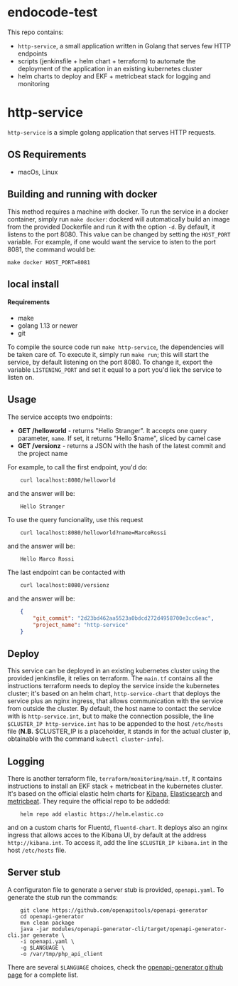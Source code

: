 # endocode-test

This repo contains: 
* `http-service`, a small application written in Golang that serves few HTTP endpoints
* scripts (jenkinsfile + helm chart + terraform) to automate the deployment of the application in an existing kubernetes cluster
* helm charts to deploy and EKF + metricbeat stack for logging and monitoring

# http-service

`http-service` is a simple golang application that serves HTTP requests. 

## OS Requirements
* macOs, Linux

## Building and running with docker
This method requires a machine with docker. To run the service in a docker container, simply run `make docker`: dockerd will automatically build an image from the provided Dockerfile and run it with the option `-d`. By default, it listens to the port 8080. This value can be changed by setting the `HOST_PORT` variable. For example, if one would want the service to isten to the port 8081, the command would be:

```shell
make docker HOST_PORT=8081
```

## local install
#### Requirements
* make
* golang 1.13 or newer
* git

To compile the source code run `make http-service`, the dependencies will be taken care of. To execute it, simply run `make run`; this will start the service, by default listening on the port 8080. To change it, export the variable `LISTENING_PORT` and set it equal to a port you'd liek the service to listen on. 

## Usage

The service accepts two endpoints:

* **GET /helloworld** - returns "Hello Stranger". It accepts one query parameter, `name`. If set, it returns "Hello $name", sliced by camel case
* **GET /versionz** - returns a JSON with the hash of the latest commit and the project name

For example, to call the first endpoint, you'd do: 
```shell
    curl localhost:8080/helloworld
```

and the answer will be:
```
    Hello Stranger
```

To use the query funcionality, use this request
```shell
    curl localhost:8080/helloworld?name=MarcoRossi
```

and the answer will be:
```
    Hello Marco Rossi
```

The last endpoint can be contacted with
```
    curl localhost:8080/versionz
```

and the answer will be:
```json
    {
        "git_commit": "2d23bd462aa5523a0bdcd272d4958700e3cc6eac",
        "project_name": "http-service"
    }
```

## Deploy
This service can be deployed in an existing kubernetes cluster using the provided jenkinsfile, it relies on terraform. The `main.tf` contains all the instructions terraform needs to deploy the service inside the kubernetes cluster; it's based on an helm chart, `http-service-chart` that deploys the service plus an nginx ingress, that allows communication with the service from outside the cluster. By default, the host name to contact the service with is `http-service.int`, but to make the connection possible, the line `$CLUSTER_IP http-service.int` has to be appended to the host `/etc/hosts` file (**N.B.** $CLUSTER_IP is a placeholder, it stands in for the actual cluster ip, obtainable with the command `kubectl cluster-info`). 

## Logging
There is another terraform file, `terraform/monitoring/main.tf`, it contains instructions to install an EKF stack + metricbeat in the kubernetes cluster. It's based on the official elastic helm charts for [Kibana](https://github.com/elastic/helm-charts/tree/6.5.2-alpha1/kibana), [Elasticsearch](https://github.com/elastic/helm-charts/tree/6.5.2-alpha1/elasticsearch) and [metricbeat](https://github.com/elastic/helm-charts/tree/master/metricbeat). They require the official repo to be addedd:

```shell
    helm repo add elastic https://helm.elastic.co
```

and on a custom charts for Fluentd, `fluentd-chart`. It deploys also an nginx ingress that allows acces to the Kibana UI, by default at the address `http://kibana.int`. To access it, add the line `$CLUSTER_IP kibana.int` in the host `/etc/hosts` file. 

## Server stub
A configuraton file to generate a server stub is provided, `openapi.yaml`. To generate the stub run the commands:

```shell
    git clone https://github.com/openapitools/openapi-generator
    cd openapi-generator
    mvn clean package
    java -jar modules/openapi-generator-cli/target/openapi-generator-cli.jar generate \
    -i openapi.yaml \
    -g $LANGUAGE \
    -o /var/tmp/php_api_client
```

There are several `$LANGUAGE` choices, check the [openapi-generator github page](https://github.com/OpenAPITools/openapi-generator) for a complete list.